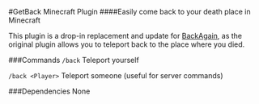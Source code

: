 #GetBack Minecraft Plugin
####Easily come back to your death place in Minecraft

This plugin is a drop-in replacement and update for [BackAgain](https://www.curseforge.com/minecraft/bukkit-plugins/backagain), as the original plugin allows you to teleport back to the place where you died.

###Commands
`/back` Teleport yourself

`/back <Player>` Teleport someone (useful for server commands)

###Dependencies
None
